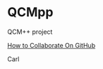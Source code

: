 # QCMpp
QCM++ project

[How to Collaborate On GitHub](https://code.tutsplus.com/tutorials/how-to-collaborate-on-github--net-34267)

Carl